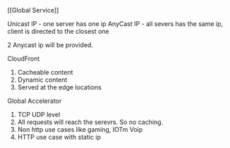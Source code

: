 [[Global Service]]

Unicast IP - one server has one ip
AnyCast IP - all severs has the same ip, client is directed to the closest one

2 Anycast ip will be provided.

CloudFront
1. Cacheable content
2. Dynamic content
3. Served at the edge locations

Global Accelerator
1. TCP UDP level
2. All requests will reach the serevrs. So no caching.
3. Non http use cases like gaming, IOTm Voip
4.  HTTP use case with static ip
 